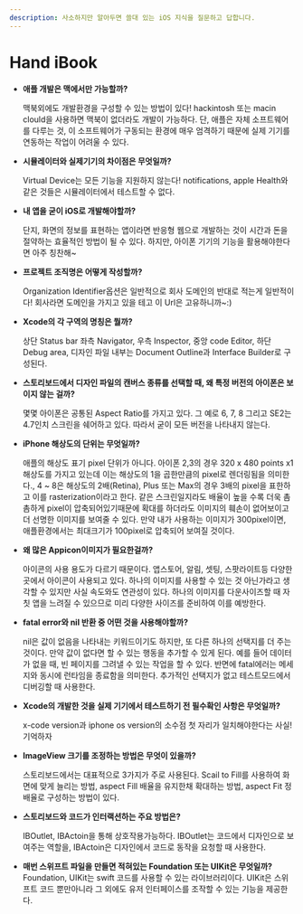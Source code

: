 ```yaml
---
description: 사소하지만 알아두면 쓸대 있는 iOS 지식을 질문하고 답합니다.
---
```


# Hand iBook

*   **애플 개발은 맥에서만 가능할까?**

    맥북외에도 개발환경을 구성할 수 있는 방법이 있다! hackintosh 또는 macin clould을 사용하면 맥북이 없더라도 개발이 가능하다. 단, 애플은 자체 소프트웨어를 다루는 것, 이 소프트웨어가 구동되는 환경에 매우 엄격하기 때문에 실제 기기를 연동하는 작업이 어려울 수 있다.



*   **시뮬레이터와 실제기기의 차이점은 무엇일까?**

    Virtual Device는 모든 기능을 지원하지 않는다! notifications, apple Health와 같은 것들은 시뮬레이터에서 테스트할 수 없다.



*   **내 앱을 굳이 iOS로 개발해야할까?**

    단지, 화면의 정보를 표현하는 앱이라면 반응형 웹으로 개발하는 것이 시간과 돈을 절약하는 효율적인 방법이 될 수 있다. 하지만, 아이폰 기기의 기능을 활용해야한다면 아주 칭찬해\~



*   **프로젝트 조직명은 어떻게 작성할까?**

    Organization Identifier옵션은 일반적으로 회사 도메인의 반대로 적는게 일반적이다! 회사라면 도메인을 가지고 있을 테고 이 Url은 고유하니까\~:)



*   **Xcode의 각 구역의 명칭은 뭘까?**

    상단 Status bar 좌측 Navigator, 우측 Inspector, 중앙 code Editor, 하단 Debug area, 디자인 파일 내부는 Document Outline과 Interface Builder로 구성된다.



*   **스토리보드에서 디자인 파일의 캔버스 종류를 선택할 때, 왜 특정 버전의 아이폰은 보이지 않는 걸까?**

    몇몇 아이폰은 공통된 Aspect Ratio를 가지고 있다. 그 예로 6, 7, 8 그리고 SE2는 4.7인치 스크린을 쉐어하고 있다. 따라서 굳이 모든 버전을 나타내지 않는다.



*   **iPhone 해상도의 단위는 무엇일까?**

    애플의 해상도 표기 pixel 단위가 아니다. 아이폰 2,3의 경우 320 x 480 points x1 해상도를 가지고 있는데 이는 해상도의 1을 곱한만큼의 pixel로 렌더링됨을 의미한다., 4 \~ 8은 해상도의 2배(Retina), Plus 또는 Max의 경우 3배의 pixel을 표한하고 이를 rasterization이라고 한다. 같은 스크린일지라도 배율이 높을 수록 더욱 촘촘하게 pixel이 압축되어있기때문에 확대를 하더라도 이미지의 훼손이 없어보이고 더 선명한 이미지를 보여줄 수 있다. 만약 내가 사용하는 이미지가 300pixel이면, 애플환경에서는 최대크기가 100pixel로 압축되어 보여질 것이다.



*   **왜 많은 Appicon이미지가 필요한걸까?**

    아이콘의 사용 용도가 다르기 때문이다. 앱스토어, 알림, 셋팅, 스팟라이트등 다양한 곳에서 아이콘이 사용되고 있다. 하나의 이미지를 사용할 수 있는 것 아닌가라고 생각할 수 있지만 사실 속도와도 연관성이 있다. 하나의 이미지를 다운사이즈할 때 자칫 앱을 느려질 수 있으므로 미리 다양한 사이즈를 준비하여 이를 예방한다.



*   **fatal error와 nil 반환 중 어떤 것을 사용해야할까?**&#x20;

    nil은 값이 없음을 나타내는 키워드이기도 하지만, 또 다른 하나의 선택지를 더 주는 것이다. 만약 값이 없다면 할 수 있는 행동을 추가할 수 있게 된다. 예를 들어 데이터가 없을 때, 빈 페이지를 그려낼 수 있는 작업을 할 수 있다. 반면에 fatal에러는 메세지와 동시에 런타임을 종료함을 의미한다. 추가적인 선택지가 없고 테스트모드에서 디버깅할 때 사용한다.



*   **Xcode의 개발한 것을 실제 기기에서 테스트하기 전 필수확인 사항은 무엇일까?**&#x20;

    x-code version과 iphone os version의 소수점 첫 자리가 일치해야한다는 사실! 기억하자



*   **ImageView 크기를 조정하는 방법은 무엇이 있을까?**&#x20;

    스토리보드에서는 대표적으로 3가지가 주로 사용된다. Scail to Fill를 사용하여 화면에 맞게 늘리는 방법, aspect Fill 배율을 유지한채 확대하는 방법, aspect Fit 정배율로 구성하는 방법이 있다.



*   **스토리보드와 코드가 인터랙션하는 주요 방법은?**

    IBOutlet, IBActoin을 통해 상호작용가능하다. IBOutlet는 코드에서 디자인으로 보여주는 역할을, IBActoin은 디자인에서 코드로 동작을 요청할 때 사용한다.



* **매번 스위프트 파일을 만들면 적혀있는 Foundation 또는 UIKit은 무엇일까?**\
  Foundation, UIKit는 swift 코드를 사용할 수 있는 라이브러리이다. UIKit은 스위프트 코드 뿐만아니라 그 외에도 유저 인터페이스를 조작할 수 있는 기능을 제공한다.&#x20;
